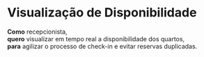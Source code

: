# Visualização de Disponibilidade

**Como** recepcionista,  
**quero** visualizar em tempo real a disponibilidade dos quartos,  
**para** agilizar o processo de check-in e evitar reservas duplicadas.
